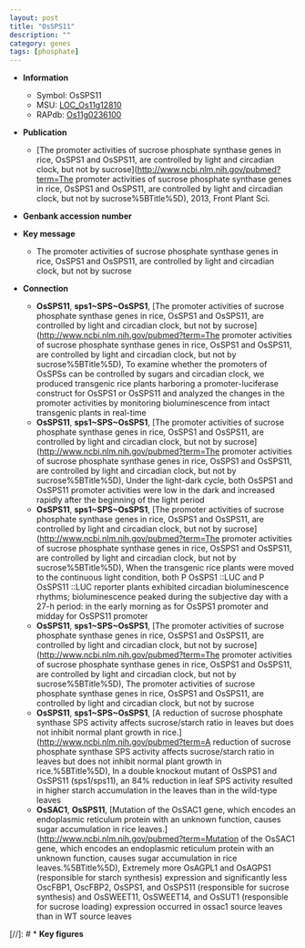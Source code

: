 ```yaml
---
layout: post
title: "OsSPS11"
description: ""
category: genes
tags: [phosphate]
---
```


* **Information**  
    + Symbol: OsSPS11  
    + MSU: [LOC_Os11g12810](http://rice.uga.edu/cgi-bin/ORF_infopage.cgi?orf=LOC_Os11g12810)  
    + RAPdb: [Os11g0236100](https://rapdb.dna.affrc.go.jp/locus/?name=Os11g0236100)  

* **Publication**  
    + [The promoter activities of sucrose phosphate synthase genes in rice, OsSPS1 and OsSPS11, are controlled by light and circadian clock, but not by sucrose](http://www.ncbi.nlm.nih.gov/pubmed?term=The promoter activities of sucrose phosphate synthase genes in rice, OsSPS1 and OsSPS11, are controlled by light and circadian clock, but not by sucrose%5BTitle%5D), 2013, Front Plant Sci.

* **Genbank accession number**  

* **Key message**  
    + The promoter activities of sucrose phosphate synthase genes in rice, OsSPS1 and OsSPS11, are controlled by light and circadian clock, but not by sucrose

* **Connection**  
    + __OsSPS11__, __sps1~SPS~OsSPS1__, [The promoter activities of sucrose phosphate synthase genes in rice, OsSPS1 and OsSPS11, are controlled by light and circadian clock, but not by sucrose](http://www.ncbi.nlm.nih.gov/pubmed?term=The promoter activities of sucrose phosphate synthase genes in rice, OsSPS1 and OsSPS11, are controlled by light and circadian clock, but not by sucrose%5BTitle%5D), To examine whether the promoters of OsSPSs can be controlled by sugars and circadian clock, we produced transgenic rice plants harboring a promoter-luciferase construct for OsSPS1 or OsSPS11 and analyzed the changes in the promoter activities by monitoring bioluminescence from intact transgenic plants in real-time
    + __OsSPS11__, __sps1~SPS~OsSPS1__, [The promoter activities of sucrose phosphate synthase genes in rice, OsSPS1 and OsSPS11, are controlled by light and circadian clock, but not by sucrose](http://www.ncbi.nlm.nih.gov/pubmed?term=The promoter activities of sucrose phosphate synthase genes in rice, OsSPS1 and OsSPS11, are controlled by light and circadian clock, but not by sucrose%5BTitle%5D), Under the light-dark cycle, both OsSPS1 and OsSPS11 promoter activities were low in the dark and increased rapidly after the beginning of the light period
    + __OsSPS11__, __sps1~SPS~OsSPS1__, [The promoter activities of sucrose phosphate synthase genes in rice, OsSPS1 and OsSPS11, are controlled by light and circadian clock, but not by sucrose](http://www.ncbi.nlm.nih.gov/pubmed?term=The promoter activities of sucrose phosphate synthase genes in rice, OsSPS1 and OsSPS11, are controlled by light and circadian clock, but not by sucrose%5BTitle%5D), When the transgenic rice plants were moved to the continuous light condition, both P OsSPS1 ::LUC and P OsSPS11 ::LUC reporter plants exhibited circadian bioluminescence rhythms; bioluminescence peaked during the subjective day with a 27-h period: in the early morning as for OsSPS1 promoter and midday for OsSPS11 promoter
    + __OsSPS11__, __sps1~SPS~OsSPS1__, [The promoter activities of sucrose phosphate synthase genes in rice, OsSPS1 and OsSPS11, are controlled by light and circadian clock, but not by sucrose](http://www.ncbi.nlm.nih.gov/pubmed?term=The promoter activities of sucrose phosphate synthase genes in rice, OsSPS1 and OsSPS11, are controlled by light and circadian clock, but not by sucrose%5BTitle%5D), The promoter activities of sucrose phosphate synthase genes in rice, OsSPS1 and OsSPS11, are controlled by light and circadian clock, but not by sucrose
    + __OsSPS11__, __sps1~SPS~OsSPS1__, [A reduction of sucrose phosphate synthase SPS activity affects sucrose/starch ratio in leaves but does not inhibit normal plant growth in rice.](http://www.ncbi.nlm.nih.gov/pubmed?term=A reduction of sucrose phosphate synthase SPS activity affects sucrose/starch ratio in leaves but does not inhibit normal plant growth in rice.%5BTitle%5D), In a double knockout mutant of OsSPS1 and OsSPS11 (sps1/sps11), an 84% reduction in leaf SPS activity resulted in higher starch accumulation in the leaves than in the wild-type leaves
    + __OsSAC1__, __OsSPS11__, [Mutation of the OsSAC1 gene, which encodes an endoplasmic reticulum protein with an unknown function, causes sugar accumulation in rice leaves.](http://www.ncbi.nlm.nih.gov/pubmed?term=Mutation of the OsSAC1 gene, which encodes an endoplasmic reticulum protein with an unknown function, causes sugar accumulation in rice leaves.%5BTitle%5D),  Extremely more OsAGPL1 and OsAGPS1 (responsible for starch synthesis) expression and significantly less OscFBP1, OscFBP2, OsSPS1, and OsSPS11 (responsible for sucrose synthesis) and OsSWEET11, OsSWEET14, and OsSUT1 (responsible for sucrose loading) expression occurred in ossac1 source leaves than in WT source leaves

[//]: # * **Key figures**  


